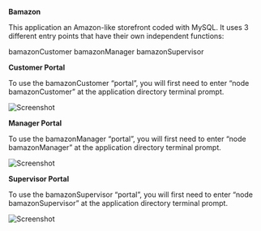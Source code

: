 **Bamazon**

This application an Amazon-like storefront coded with MySQL.  It uses 3 different entry points that have their own independent functions:


bamazonCustomer
bamazonManager
bamazonSupervisor



**Customer Portal**

To use the bamazonCustomer “portal”, you will first need to enter “node bamazonCustomer” at the application directory terminal prompt. 

![Screenshot](https://github.com/rgmcrary/Bamazon/blob/master/demo%20images/bamazonCustomer1.png)












**Manager Portal**

To use the bamazonManager “portal”, you will first need to enter “node bamazonManager” at the application directory terminal prompt. 

![Screenshot](https://github.com/rgmcrary/Bamazon/blob/master/demo%20images/bamazonManager1.png)



**Supervisor Portal**

To use the bamazonSupervisor “portal”, you will first need to enter “node bamazonSupervisor” at the application directory terminal prompt. 

![Screenshot](https://github.com/rgmcrary/Bamazon/blob/master/demo%20images/bamazonSupervisor1.png)